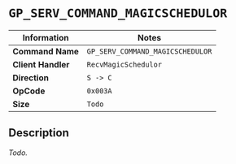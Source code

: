 # `GP_SERV_COMMAND_MAGICSCHEDULOR`

| Information               | Notes |
|---                        |---    |
| **Command Name**          | `GP_SERV_COMMAND_MAGICSCHEDULOR` |
| **Client Handler**        | `RecvMagicSchedulor` |
| **Direction**             | `S -> C` |
| **OpCode**                | `0x003A` |
| **Size**                  | `Todo` |

## Description

_Todo._
